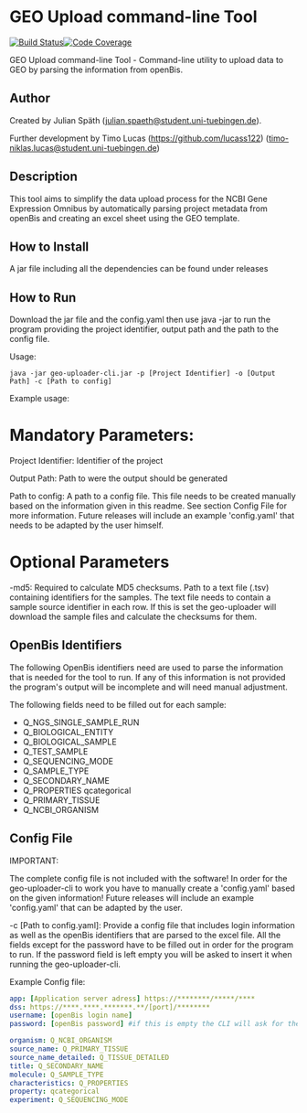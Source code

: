 # GEO Upload command-line Tool

[![Build Status](https://travis-ci.com/qbicsoftware/geo-uploader-cli.svg?branch=development)](https://travis-ci.com/qbicsoftware/geo-uploader-cli)[![Code Coverage]( https://codecov.io/gh/qbicsoftware/geo-uploader-cli/branch/development/graph/badge.svg)](https://codecov.io/gh/qbicsoftware/geo-uploader-cli)

GEO Upload command-line Tool - Command-line utility to upload data to GEO by parsing the information from openBis.
## Author
Created by Julian Späth (julian.spaeth@student.uni-tuebingen.de).

Further development by Timo Lucas (https://github.com/lucass122) (timo-niklas.lucas@student.uni-tuebingen.de)

## Description

 This tool aims to simplify the data upload process for the NCBI Gene Expression Omnibus by automatically parsing project metadata from openBis and creating an excel sheet using the GEO template.


## How to Install

A jar file including all the dependencies can be found under releases

## How to Run

Download the jar file and the config.yaml then use java -jar to run the program providing the project identifier, output path and the path to the config file.

Usage:

```console
java -jar geo-uploader-cli.jar -p [Project Identifier] -o [Output Path] -c [Path to config]
```
Example usage:

# Mandatory Parameters:

Project Identifier: Identifier of the project

Output Path: Path to were the output should be generated

Path to config: A path to a config file. This file needs to be created manually based on the information given in this readme. See section Config File for more information. Future releases will include an example 'config.yaml' that needs to be adapted by the user himself.


# Optional Parameters

-md5: Required to calculate MD5 checksums. Path to a text file (.tsv) containing identifiers for the samples. The text file needs to contain a sample source identifier in each row. If this is set the geo-uploader will download the sample files and calculate the checksums for them.


## OpenBis Identifiers

The following OpenBis identifiers need are used to parse the information that is needed for the tool to run.
If any of this information is not provided the program's output will be incomplete and will need manual adjustment.

The following fields need to be filled out for each sample:

* Q_NGS_SINGLE_SAMPLE_RUN
* Q_BIOLOGICAL_ENTITY
* Q_BIOLOGICAL_SAMPLE
* Q_TEST_SAMPLE
* Q_SEQUENCING_MODE
* Q_SAMPLE_TYPE
* Q_SECONDARY_NAME
* Q_PROPERTIES qcategorical
* Q_PRIMARY_TISSUE
* Q_NCBI_ORGANISM

## Config File

IMPORTANT:

The complete config file is not included with the software!
In order for the geo-uploader-cli to work you have to manually create a 'config.yaml' based on the given information! Future releases will include an example 'config.yaml' that can be adapted by the user.

-c [Path to config.yaml]: Provide a config file that includes login information as well as the openBis identifiers that are parsed to the excel file. All the fields except for the password have to be filled out in order for the program to run. If the password field is left empty you will be asked to insert it when running the geo-uploader-cli.

Example Config file:

```yaml
app: [Application server adress] https://********/*****/****
dss: https://****.****.*******.**/[port]/********
username: [openBis login name]
password: [openBis password] #if this is empty the CLI will ask for the password at the start of the program

organism: Q_NCBI_ORGANISM
source_name: Q_PRIMARY_TISSUE
source_name_detailed: Q_TISSUE_DETAILED
title: Q_SECONDARY_NAME
molecule: Q_SAMPLE_TYPE
characteristics: Q_PROPERTIES
property: qcategorical
experiment: Q_SEQUENCING_MODE
```
